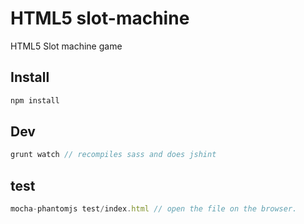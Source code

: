 HTML5 slot-machine
============

HTML5 Slot machine game


## Install

```js
npm install
```

## Dev
``` js
grunt watch // recompiles sass and does jshint 
```
## test

```js
mocha-phantomjs test/index.html // open the file on the browser.
```
 
